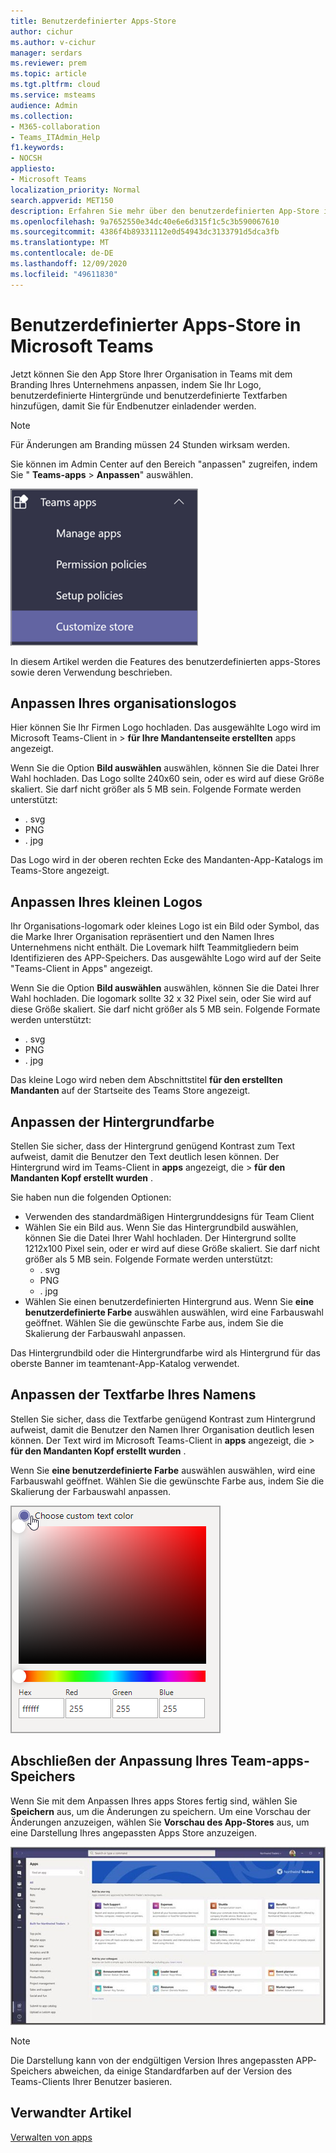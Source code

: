 ```yaml
---
title: Benutzerdefinierter Apps-Store
author: cichur
ms.author: v-cichur
manager: serdars
ms.reviewer: prem
ms.topic: article
ms.tgt.pltfrm: cloud
ms.service: msteams
audience: Admin
ms.collection:
- M365-collaboration
- Teams_ITAdmin_Help
f1.keywords:
- NOCSH
appliesto:
- Microsoft Teams
localization_priority: Normal
search.appverid: MET150
description: Erfahren Sie mehr über den benutzerdefinierten App-Store in Microsoft Teams.
ms.openlocfilehash: 9a7652550e34dc40e6e6d315f1c5c3b590067610
ms.sourcegitcommit: 4386f4b89331112e0d54943dc3133791d5dca3fb
ms.translationtype: MT
ms.contentlocale: de-DE
ms.lasthandoff: 12/09/2020
ms.locfileid: "49611830"
---
```

# <a name="custom-apps-store-in-microsoft-teams"></a>Benutzerdefinierter Apps-Store in Microsoft Teams

Jetzt können Sie den App Store Ihrer Organisation in Teams mit dem Branding Ihres Unternehmens anpassen, indem Sie Ihr Logo, benutzerdefinierte Hintergründe und benutzerdefinierte Textfarben hinzufügen, damit Sie für Endbenutzer einladender werden.

> [!Note]
> Für Änderungen am Branding müssen 24 Stunden wirksam werden.

Sie können im Admin Center auf den Bereich "anpassen" zugreifen, indem Sie " **Teams-apps**  >  **Anpassen**" auswählen.

  ![Feature "Speicherfeature anpassen" hervorgehoben](media/customize-app-store.png)

In diesem Artikel werden die Features des benutzerdefinierten apps-Stores sowie deren Verwendung beschrieben.

## <a name="customize-your-organization-logo"></a>Anpassen Ihres organisationslogos

<!-- Bookmark used by Context Sensitive Help (CSH). Do not delete. -->
<a name="orglogo"> </a>
<!-- Do not remove the bookmark link above. -->

Hier können Sie Ihr Firmen Logo hochladen. Das ausgewählte Logo wird im Microsoft Teams-Client in   >  **für Ihre Mandantenseite erstellten** apps angezeigt.

Wenn Sie die Option **Bild auswählen** auswählen, können Sie die Datei Ihrer Wahl hochladen. Das Logo sollte 240x60 sein, oder es wird auf diese Größe skaliert. Sie darf nicht größer als 5 MB sein. Folgende Formate werden unterstützt:

- . svg
- PNG
- . jpg

Das Logo wird in der oberen rechten Ecke des Mandanten-App-Katalogs im Teams-Store angezeigt.

## <a name="customize-your-small-logo"></a>Anpassen Ihres kleinen Logos

<!-- Bookmark used by Context Sensitive Help (CSH). Do not delete. -->
<a name="orglogomark"> </a>
<!-- Do not remove the bookmark link above. -->

Ihr Organisations-logomark oder kleines Logo ist ein Bild oder Symbol, das die Marke Ihrer Organisation repräsentiert und den Namen Ihres Unternehmens nicht enthält. Die Lovemark hilft Teammitgliedern beim Identifizieren des APP-Speichers. Das ausgewählte Logo wird auf der Seite "Teams-Client in Apps" angezeigt.

Wenn Sie die Option **Bild auswählen** auswählen, können Sie die Datei Ihrer Wahl hochladen. Die logomark sollte 32 x 32 Pixel sein, oder Sie wird auf diese Größe skaliert. Sie darf nicht größer als 5 MB sein. Folgende Formate werden unterstützt:

- . svg
- PNG
- . jpg

Das kleine Logo wird neben dem Abschnittstitel **für den erstellten Mandanten** auf der Startseite des Teams Store angezeigt.

## <a name="customize-the-background-color"></a>Anpassen der Hintergrundfarbe

<!-- Bookmark used by Context Sensitive Help (CSH). Do not delete. -->
<a name="custombackground"> </a>
<!-- Do not remove the bookmark link above. -->

Stellen Sie sicher, dass der Hintergrund genügend Kontrast zum Text aufweist, damit die Benutzer den Text deutlich lesen können. Der Hintergrund wird im Teams-Client in **apps** angezeigt, die  >  **für den Mandanten Kopf erstellt wurden** .

Sie haben nun die folgenden Optionen:

- Verwenden des standardmäßigen Hintergrunddesigns für Team Client
- Wählen Sie ein Bild aus. Wenn Sie das Hintergrundbild auswählen, können Sie die Datei Ihrer Wahl hochladen. Der Hintergrund sollte 1212x100 Pixel sein, oder er wird auf diese Größe skaliert. Sie darf nicht größer als 5 MB sein. Folgende Formate werden unterstützt:
  - . svg
  - PNG
  - . jpg
- Wählen Sie einen benutzerdefinierten Hintergrund aus. Wenn Sie **eine benutzerdefinierte Farbe** auswählen auswählen, wird eine Farbauswahl geöffnet. Wählen Sie die gewünschte Farbe aus, indem Sie die Skalierung der Farbauswahl anpassen.

Das Hintergrundbild oder die Hintergrundfarbe wird als Hintergrund für das oberste Banner im teamtenant-App-Katalog verwendet.

## <a name="customize-the-text-color-of-your-name"></a>Anpassen der Textfarbe Ihres Namens

<!-- Bookmark used by Context Sensitive Help (CSH). Do not delete. -->
<a name="textcolor"> </a>
<!-- Do not remove the bookmark link above. -->

Stellen Sie sicher, dass die Textfarbe genügend Kontrast zum Hintergrund aufweist, damit die Benutzer den Namen Ihrer Organisation deutlich lesen können. Der Text wird im Microsoft Teams-Client in **apps** angezeigt, die  >  **für den Mandanten Kopf erstellt wurden** .

Wenn Sie **eine benutzerdefinierte Farbe** auswählen auswählen, wird eine Farbauswahl geöffnet. Wählen Sie die gewünschte Farbe aus, indem Sie die Skalierung der Farbauswahl anpassen.

 ![Abbildung einer Farbauswahl](media/choose-a-custom-color.png)

## <a name="complete-the-customization-of-your-team-apps-store"></a>Abschließen der Anpassung Ihres Team-apps-Speichers

Wenn Sie mit dem Anpassen Ihres apps Stores fertig sind, wählen Sie **Speichern** aus, um die Änderungen zu speichern.
Um eine Vorschau der Änderungen anzuzeigen, wählen Sie **Vorschau des App-Stores** aus, um eine Darstellung Ihres angepassten Apps Store anzuzeigen.

 ![Vorschau des benutzerdefinierten apps-Speichers](media/app-store1.jpg)

> [!Note]
> Die Darstellung kann von der endgültigen Version Ihres angepassten APP-Speichers abweichen, da einige Standardfarben auf der Version des Teams-Clients Ihrer Benutzer basieren.

## <a name="related-article"></a>Verwandter Artikel

[Verwalten von apps](manage-apps.md)
